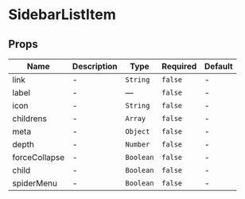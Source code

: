 # SidebarListItem

## Props

<!-- @vuese:SidebarListItem:props:start -->

|Name|Description|Type|Required|Default|
|---|---|---|---|---|
|link|-|`String`|`false`|-|
|label|-|—|`false`|-|
|icon|-|`String`|`false`|-|
|childrens|-|`Array`|`false`|-|
|meta|-|`Object`|`false`|-|
|depth|-|`Number`|`false`|-|
|forceCollapse|-|`Boolean`|`false`|-|
|child|-|`Boolean`|`false`|-|
|spiderMenu|-|`Boolean`|`false`|-|

<!-- @vuese:SidebarListItem:props:end -->



